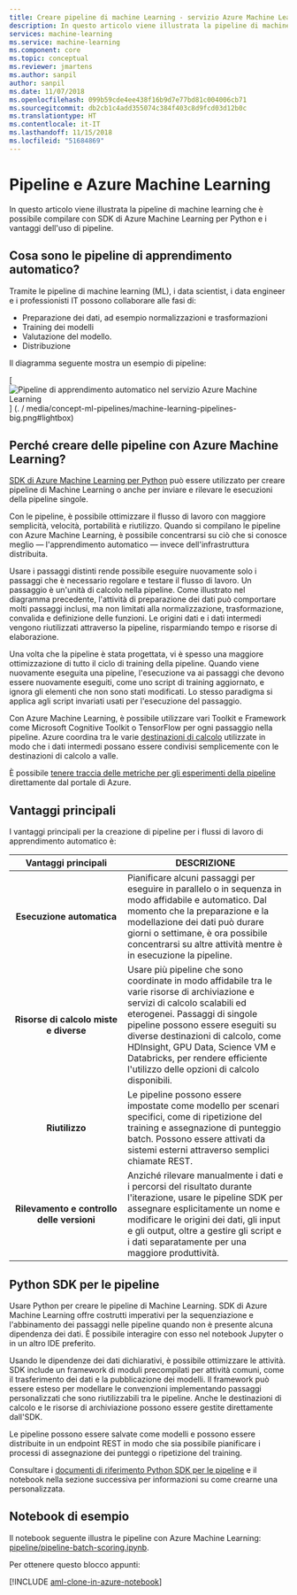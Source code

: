 ```yaml
---
title: Creare pipeline di machine Learning - servizio Azure Machine Learning
description: In questo articolo viene illustrata la pipeline di machine learning che è possibile compilare con SDK di Azure Machine Learning per Python e i vantaggi dell'uso di pipeline. Le pipeline di Machine learning (ML) vengono utilizzate dai data scientist per creare, ottimizzare e gestire i flussi di lavoro di apprendimento automatico.
services: machine-learning
ms.service: machine-learning
ms.component: core
ms.topic: conceptual
ms.reviewer: jmartens
ms.author: sanpil
author: sanpil
ms.date: 11/07/2018
ms.openlocfilehash: 099b59cde4ee438f16b9d7e77bd81c004006cb71
ms.sourcegitcommit: db2cb1c4add355074c384f403c8d9fcd03d12b0c
ms.translationtype: HT
ms.contentlocale: it-IT
ms.lasthandoff: 11/15/2018
ms.locfileid: "51684869"
---
```

# <a name="pipelines-and-azure-machine-learning"></a>Pipeline e Azure Machine Learning

In questo articolo viene illustrata la pipeline di machine learning che è possibile compilare con SDK di Azure Machine Learning per Python e i vantaggi dell'uso di pipeline.

## <a name="what-are-machine-learning-pipelines"></a>Cosa sono le pipeline di apprendimento automatico?

Tramite le pipeline di machine learning (ML), i data scientist, i data engineer e i professionisti IT possono collaborare alle fasi di:
+ Preparazione dei dati, ad esempio normalizzazioni e trasformazioni
+ Training dei modelli
+ Valutazione del modello.
+ Distribuzione 

Il diagramma seguente mostra un esempio di pipeline:

[ ![Pipeline di apprendimento automatico nel servizio Azure Machine Learning](./media/concept-ml-pipelines/pipelines.png) ] (. / media/concept-ml-pipelines/machine-learning-pipelines-big.png#lightbox)

## <a name="why-build-pipelines-with-azure-machine-learning"></a>Perché creare delle pipeline con Azure Machine Learning?

[SDK di Azure Machine Learning per Python](#the-python-sdk-for-pipelines) può essere utilizzato per creare pipeline di Machine Learning o anche per inviare e rilevare le esecuzioni della pipeline singole.

Con le pipeline, è possibile ottimizzare il flusso di lavoro con maggiore semplicità, velocità, portabilità e riutilizzo. Quando si compilano le pipeline con Azure Machine Learning, è possibile concentrarsi su ciò che si conosce meglio &mdash; l'apprendimento automatico &mdash; invece dell'infrastruttura distribuita.

Usare i passaggi distinti rende possibile eseguire nuovamente solo i passaggi che è necessario regolare e testare il flusso di lavoro. Un passaggio è un'unità di calcolo nella pipeline. Come illustrato nel diagramma precedente, l'attività di preparazione dei dati può comportare molti passaggi inclusi, ma non limitati alla normalizzazione, trasformazione, convalida e definizione delle funzioni. Le origini dati e i dati intermedi vengono riutilizzati attraverso la pipeline, risparmiando tempo e risorse di elaborazione. 

Una volta che la pipeline è stata progettata, vi è spesso una maggiore ottimizzazione di tutto il ciclo di training della pipeline. Quando viene nuovamente eseguita una pipeline, l'esecuzione va ai passaggi che devono essere nuovamente eseguiti, come uno script di training aggiornato, e ignora gli elementi che non sono stati modificati. Lo stesso paradigma si applica agli script invariati usati per l'esecuzione del passaggio. 

Con Azure Machine Learning, è possibile utilizzare vari Toolkit e Framework come Microsoft Cognitive Toolkit o TensorFlow per ogni passaggio nella pipeline. Azure coordina tra le varie [destinazioni di calcolo](concept-azure-machine-learning-architecture.md) utilizzate in modo che i dati intermedi possano essere condivisi semplicemente con le destinazioni di calcolo a valle. 

È possibile [tenere traccia delle metriche per gli esperimenti della pipeline](https://docs.microsoft.com/azure/machine-learning/service/how-to-track-experiments) direttamente dal portale di Azure. 

## <a name="key-advantages"></a>Vantaggi principali

I vantaggi principali per la creazione di pipeline per i flussi di lavoro di apprendimento automatico è:

|Vantaggi principali|DESCRIZIONE|
|:-------:|-----------|
|**Esecuzione&nbsp;automatica**|Pianificare alcuni passaggi per eseguire in parallelo o in sequenza in modo affidabile e automatico. Dal momento che la preparazione e la modellazione dei dati può durare giorni o settimane, è ora possibile concentrarsi su altre attività mentre è in esecuzione la pipeline. |
|**Risorse di calcolo miste e diverse**|Usare più pipeline che sono coordinate in modo affidabile tra le varie risorse di archiviazione e servizi di calcolo scalabili ed eterogenei. Passaggi di singole pipeline possono essere eseguiti su diverse destinazioni di calcolo, come HDInsight, GPU Data, Science VM e Databricks, per rendere efficiente l'utilizzo delle opzioni di calcolo disponibili.|
|**Riutilizzo**|Le pipeline possono essere impostate come modello per scenari specifici, come di ripetizione del training e assegnazione di punteggio batch.  Possono essere attivati da sistemi esterni attraverso semplici chiamate REST.|
|**Rilevamento e controllo delle versioni**|Anziché rilevare manualmente i dati e i percorsi del risultato durante l'iterazione, usare le pipeline SDK per assegnare esplicitamente un nome e modificare le origini dei dati, gli input e gli output, oltre a gestire gli script e i dati separatamente per una maggiore produttività.|

## <a name="the-python-sdk-for-pipelines"></a>Python SDK per le pipeline

Usare Python per creare le pipeline di Machine Learning. SDK di Azure Machine Learning offre costrutti imperativi per la sequenziazione e l'abbinamento dei passaggi nelle pipeline quando non è presente alcuna dipendenza dei dati. È possibile interagire con esso nel notebook Jupyter o in un altro IDE preferito. 

Usando le dipendenze dei dati dichiarativi, è possibile ottimizzare le attività. SDK include un framework di moduli precompilati per attività comuni, come il trasferimento dei dati e la pubblicazione dei modelli. Il framework può essere esteso per modellare le convenzioni implementando passaggi personalizzati che sono riutilizzabili tra le pipeline. Anche le destinazioni di calcolo e le risorse di archiviazione possono essere gestite direttamente dall'SDK.

Le pipeline possono essere salvate come modelli e possono essere distribuite in un endpoint REST in modo che sia possibile pianificare i processi di assegnazione dei punteggi o ripetizione del training.

Consultare i [documenti di riferimento Python SDK per le pipeline](https://docs.microsoft.com/python/api/azureml-pipeline-core/?view=azure-ml-py) e il notebook nella sezione successiva per informazioni su come crearne una personalizzata.

## <a name="example-notebooks"></a>Notebook di esempio
 
Il notebook seguente illustra le pipeline con Azure Machine Learning: [pipeline/pipeline-batch-scoring.ipynb](https://github.com/Azure/MachineLearningNotebooks/blob/master/pipeline/pipeline-batch-scoring.ipynb).
 
Per ottenere questo blocco appunti:
 
[!INCLUDE [aml-clone-in-azure-notebook](../../../includes/aml-clone-for-examples.md)]
